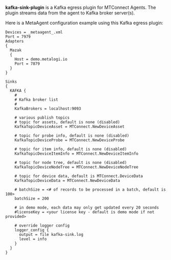 **kafka-sink-plugin** is a Kafka egress plugin for MTConnect Agents.  The plugin streams data from the agent to Kafka broker server(s).

Here is a MetaAgent configuration example using this Kafka egress plugin:
```
Devices = _metaagent_.xml
Port = 7979
Adapters
{
  Mazak
  {
    Host = demo.metalogi.io
    Port = 7879
  }
}

Sinks
{
  KAFKA {
    #
    # Kafka broker list
    #
    KafkaBrokers = localhost:9093

    # various publish topics
    # topic for assets, default is none (disabled)
    KafkaTopicDeviceAsset = MTConnect.NewDeviceAsset

    # topic for probe info, default is none (disabled)
    KafkaTopicDeviceProbe = MTConnect.NewDeviceProbe

    # topic for item info, default is none (disabled)
    KafkaTopicDeviceItemInfo = MTConnect.NewDeviceItemInfo

    # topic for node tree, default is none (disabled)
    KafkaTopicDeviceNodeTree = MTConnect.NewDeviceNodeTree

    # topic for device data, default is MTConnect.DeviceData
    KafkaTopicDeviceData = MTConnect.NewDeviceData

    # batchSize = <# of records to be processed in a batch, default is 100>
    batchSize = 200

    # in demo mode, each data may only get updated every 20 seconds
    #licenseKey = <your license key - default is demo mode if not provided>

    # override logger config 
    logger_config {
      output = file kafka-sink.log
      level = info
    }
  }
}
```

